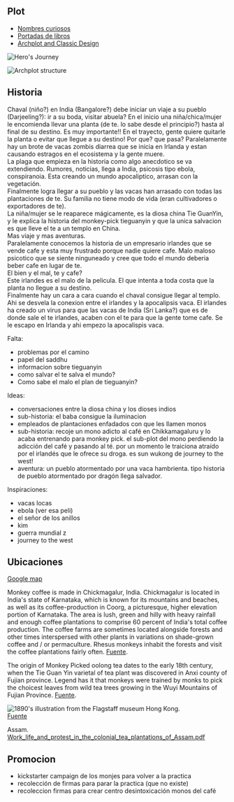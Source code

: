 ## Plot

* [Nombres curiosos](http://blogs.elpais.com/verne/2014/09/el-olor-de-la-lluvia-sobre-la-tierra-seca-y-otras-28-cosas-que-no-sab%C3%ADas-que-ten%C3%ADan-nombre.html)
* [Portadas de libros](http://blogs.elpais.com/verne/2014/10/portadas-libros-iguales.html)
* [Archplot and Classic Design](http://ingridsnotes.wordpress.com/2013/06/05/what-is-arch-plot-and-classic-design/)

![Hero's Journey](http://ingridsnotes.files.wordpress.com/2013/05/heros-journey.jpg)

![Archplot structure](http://ingridsnotes.files.wordpress.com/2013/05/final-revision_traditional-mountain-structure-handout_8-5x14.jpg)

## Historia

Chaval (niño?) en India (Bangalore?) debe iniciar un viaje a su pueblo (Darjeeling?): ir a su boda, visitar abuela? En el inicio una niña/chica/mujer le encomienda llevar una planta (de te. lo sabe desde el principio?) hasta al final de su destino. Es muy importante!! En el trayecto, gente quiere quitarle la planta o evitar que llegue a su destino! Por que? que pasa?
Paralelamente hay un brote de vacas zombis diarrea que se inicia en Irlanda y estan causando estragos en el ecosistema y la gente muere.  
La plaga que empieza en la historia como algo anecdotico se va extendiendo. Rumores, noticias, llega a India, psicosis tipo ebola, conspiranoia. Esta creando un mundo apocaliptico, arrasan con la vegetación.  
Finalmente logra llegar a su pueblo y las vacas han arrasado con todas las plantaciones de te. Su familia no tiene modo de vida (eran cultivadores o exportadores de te).  
La niña/mujer se le reaparece mágicamente, es la diosa china Tie GuanYin, y le explica la historia del monkey-pick tieguanyin y que la unica salvacion es que lleve el te a un templo en China.  
Mas viaje y mas aventuras.   
Paralelamente conocemos  la historia de un empresario irlandes que se vende cafe y esta muy frustrado porque nadie quiere cafe. Malo maloso psicotico que se siente ninguneado y cree que todo el mundo deberia beber cafe en lugar de te.  
El bien y el mal, te y cafe?  
Este irlandes es el malo de la pelicula. El que intenta a toda costa que la planta no llegue a su destino.  
Finalmente hay un cara a cara cuando el chaval consigue llegar al templo. Ahi se desvela la conexion  entre el irlandes y la apocalipsis vaca. El irlandes ha creado un virus para que las vacas de India (Sri Lanka?) que es de donde sale el te irlandes, acaben con el te para que la gente tome cafe. Se le escapo en Irlanda y ahi empezo la apocalispis vaca.  

Falta: 
* problemas por el camino
* papel del saddhu
* informacion sobre tieguanyin
* como salvar el te salva el mundo?
* Como sabe el malo el plan de tieguanyin?

Ideas:
* conversaciones entre la diosa china y los dioses indios
* sub-historia: el baba consigue la iluminacion
* empleados de plantaciones enfadados con que les llamen monos
* sub-historia: recoje un mono adicto al café en Chikkamagaluru y lo acaba entrenando para monkey pick. el sub-plot del mono perdiendo la adicción del café y pasando al té. por un momento le traiciona atraído por el irlandés que le ofrece su droga. es sun wukong de journey to the west!
* aventura: un pueblo atormentado por una vaca hambrienta. tipo historia de pueblo atormentado por dragón llega salvador.

Inspiraciones:
* vacas locas
* ebola (ver esa peli)
* el señor de los anillos
* kim
* guerra mundial z
* journey to the west

## Ubicaciones

[Google map](https://www.google.com/maps/d/edit?mid=zm1ejaS5IaO8.kCdGLH2hVYc8)

Monkey coffee is made in Chickmagalur, India. Chickmagalur is located in India's state of Karnataka, which is known for its mountains and beaches, as well as its coffee-production in Coorg, a picturesque, higher elevation portion of Karnataka. The area is lush, green and hilly with heavy rainfall and enough coffee plantations to comprise 60 percent of India's total coffee production. The coffee farms are sometimes located alongside forests and other times interspersed with other plants in variations on shade-grown coffee and / or permaculture. Rhesus monkeys inhabit the forests and visit the coffee plantations fairly often. [Fuente](http://coffeetea.about.com/od/coffeebasics/a/Monkey-Coffee.htm).

The origin of Monkey Picked oolong tea dates to the early 18th century, when the Tie Guan Yin varietal of tea plant was discovered in Anxi county of Fujian province. Legend has it that monkeys were trained by monks to pick the choicest leaves from wild tea trees growing in the Wuyi Mountains of Fujian Province. [Fuente](http://www.thefragrantleaf.com/monkey-picked-tie-guan-yin).

![1890's illustration from the Flagstaff museum Hong Kong.](http://images.metmuseum.org/CRDImages/dp/original/DR277.jpg)  
[Fuente](http://www.metmuseum.org/collection/the-collection-online/search/344432?=&imgNo=1&tabName=related-objects)

Assam.
[Work_life_and_protest_in_the_colonial_tea_plantations_of_Assam.pdf](http://www.academia.edu/5962817/Producing_tea_coolies_Work_life_and_protest_in_the_colonial_tea_plantations_of_Assam_1830s-_1920s)

## Promocion
* kickstarter campaign de los monjes para volver a la practica
* recolección de firmas para parar la practica (que no existe)
* recoleccion firmas para crear centro desintoxicación monos del café
